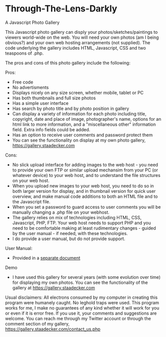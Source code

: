 # Through-The-Lens-Darkly
A Javascript Photo Gallery

This Javascript photo gallery can disply your photos/sketches/paintings to viewers world-wide on the web. You will need your own photos (am I being obvious?) and your own web hosting arrangements (not supplied). The code underlying the gallery includes HTML, Javascript, CSS and two teaspoons of .php.

The pros and cons of this photo gallery include the following:

Pros:
  * Free code
  * No advertisments
  * Displays nicely on any size screen, whether mobile, tablet or PC
  * Has both thumbnails and full size photos
  * Has a simple user interface
  * Has search by photo title and by photo position in gallery
  * Can display a variety of information for each photo including title, copyright, date and place of image, photographer's name, options for an html link to more information,           and a "miscellaneous other" information field. Extra info fields could be added.
  * Has an option to receive user comments and password protect them
  * You can see the functionality on display at my own photo gallery, https://gallery.staadecker.com

Cons:
  * No slick upload interface for adding images to the web host - you need to provide your own FTP or similar upload mechansim from your PC (or whatever device) to your web              host, and to understand the file structures on your web host.
  * When you upload new images to your web host, you need to do so in both larger version for display, and in thumbnail version for quick user overview, and make manual code             additions to both an HTML file and to the Javascript file. 
  * When you set a password to guard access to user comments you will be manually changing a .php file on your webhost.
  * The gallery relies on mix of technologies including HTML, CSS, Javascript, PHP, FTP. Your web host needs to support PHP and you need to be comfortable making at least              rudimentary changes - guided by the user manual - if needed, with these technologies.
  * I do provide a user manual, but do not provide support.

User Manual:
  * Provided in a [separate document](https://github.com/Peter-Staadecker/Through-The-Lens-Darkly/blob/main/user%20manual%20and%20set%20up.pdf)

  Demo
   * I have used this gallery for several years (with some evolution over time) for displaying my own photos. You can see the functionality of the gallery at                        https://gallery.staadecker.com 
    
 Usual disclaimers: All electrons consumed by my computer in creating this program were humanely caught. No leghold traps were used. This program works for me, I make no guarantees of any kind whether it will work for you or even if it is error free. If you use it, your comments and suggestions are welcome. You can reach me through my Twitter account or through the comment section of my gallery, https://gallery.staadecker.com/contact_us.php
